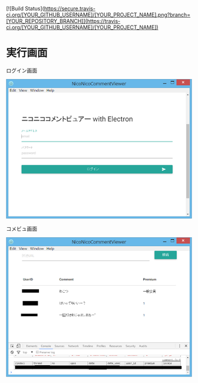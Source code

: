 [![Build Status](https://secure.travis-ci.org/[YOUR_GITHUB_USERNAME]/[YOUR_PROJECT_NAME].png?branch=[YOUR_REPOSITORY_BRANCH]](https://travis-ci.org/[YOUR_GITHUB_USERNAME]/[YOUR_PROJECT_NAME])

# 実行画面

ログイン画面

![ログイン画面](./readme/comment2.png)

コメビュ画面

![コメビュ画面](./readme/comment.png)